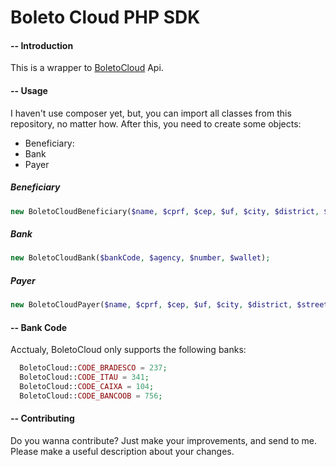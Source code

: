  # Boleto Cloud PHP SDK

 
 #### -- Introduction
 This is a wrapper to [BoletoCloud](boletocloud.cloud) Api.
 
 #### -- Usage
 
 I haven't use composer yet, but, you can import all classes from this repository, no matter how. After this, you need to create some objects:
 
 * Beneficiary:
 * Bank
 * Payer
  
 ##### Beneficiary
 
 ```php
new BoletoCloudBeneficiary($name, $cprf, $cep, $uf, $city, $district, $street, $number, $complement);
 ```
#####  Bank
 
 ```php
new BoletoCloudBank($bankCode, $agency, $number, $wallet);
 ```
 ##### Payer
 
```php
new BoletoCloudPayer($name, $cprf, $cep, $uf, $city, $district, $street, $number, $complement);
 ```
 
  #### -- Bank Code
  
  Acctualy, BoletoCloud only supports the following banks:
```php
  BoletoCloud::CODE_BRADESCO = 237;
  BoletoCloud::CODE_ITAU = 341;
  BoletoCloud::CODE_CAIXA = 104;
  BoletoCloud::CODE_BANCOOB = 756;
```
  
#### -- Contributing

Do you wanna contribute? Just make your improvements, and send to me. Please make a useful description about your changes.